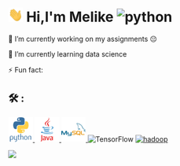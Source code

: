 
<h1 align="left"><img src="https://raw.githubusercontent.com/ABSphreak/ABSphreak/master/gifs/Hi.gif" width="30px" /> Hi,I'm Melike <img src="https://c.tenor.com/hNxx19GZPEcAAAAi/computers-new-computer.gif" alt="python" width="100" height="90"/> </h1>

🔭 I’m currently working on my assignments 😔

🌱 I’m currently learning data science

⚡ Fun fact: 


<h2> 🛠  : </h2>

<p align="left">
 <a href="https://www.python.org/" target="_blank"> <img src="https://raw.githubusercontent.com/devicons/devicon/master/icons/python/python-original-wordmark.svg" alt="python" width="50" height="50"/> </a>
  <a href="https://www.java.com/en/" target="_blank"> <img src="https://raw.githubusercontent.com/devicons/devicon/master/icons/java/java-original-wordmark.svg" alt="java" width="50" height="50"/>  </a> 
 <a href="https://www.mysql.com/" target="_blank"> <img src="https://raw.githubusercontent.com/devicons/devicon/master/icons/mysql/mysql-original-wordmark.svg" alt="mysql" width="50" height="50"/> </a> 
<a target="_blank"> <img src="https://camo.githubusercontent.com/b861b92581ad5a7b81147073d729eda727f71985d72f3dd198e0afd792a6f9de/68747470733a2f2f7777772e766563746f726c6f676f2e7a6f6e652f6c6f676f732f74656e736f72666c6f772f74656e736f72666c6f772d69636f6e2e737667" alt="TensorFlow" width="50" height="50"/> </a> 
<a href="https://hadoop.apache.org/" target="_blank"> <img src="https://assets.zabbix.com/img/brands/hadoop.svg" alt="hadoop" width="50" height="50"/> </a> 

<p/>


<img src="https://github-readme-stats.vercel.app/api?username=melike35&&show_icons=true&title_color=ABEBC6&icon_color=F1C40F&text_color=D4E6F1&bg_color=2980B9" >
